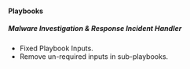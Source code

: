 
#### Playbooks
##### Malware Investigation & Response Incident Handler
- Fixed Playbook Inputs.
- Remove un-required inputs in sub-playbooks.
